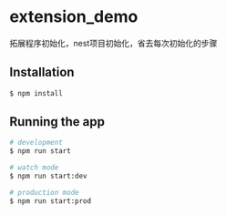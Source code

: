 # extension_demo
拓展程序初始化，nest项目初始化，省去每次初始化的步骤

## Installation

```bash
$ npm install
```

## Running the app

```bash
# development
$ npm run start

# watch mode
$ npm run start:dev

# production mode
$ npm run start:prod
```
